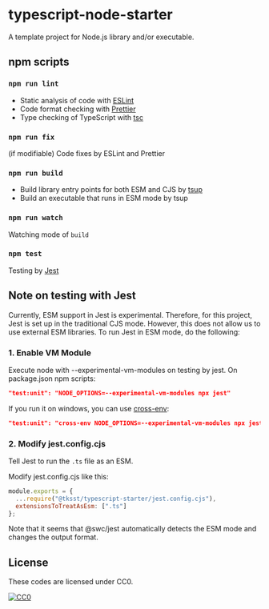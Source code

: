 # typescript-node-starter

A template project for Node.js library and/or executable.

## npm scripts

### `npm run lint`

- Static analysis of code with [ESLint](https://eslint.org/)
- Code format checking with [Prettier](https://prettier.io)
- Type checking of TypeScript with [tsc](https://www.typescriptlang.org/docs/handbook/compiler-options.html)

### `npm run fix`

(if modifiable) Code fixes by ESLint and Prettier

### `npm run build`

- Build library entry points for both ESM and CJS by [tsup](https://tsup.egoist.sh/)
- Build an executable that runs in ESM mode by tsup

### `npm run watch`

Watching mode of `build`

### `npm test`

Testing by [Jest](https://jestjs.io/)

## Note on testing with Jest

Currently, ESM support in Jest is experimental. Therefore, for this project, Jest is set up in the traditional CJS mode. However, this does not allow us to use external ESM libraries. To run Jest in ESM mode, do the following:

### 1. Enable VM Module

Execute node with --experimental-vm-modules on testing by jest.
On package.json npm scripts:

```json
"test:unit": "NODE_OPTIONS=--experimental-vm-modules npx jest"
```

If you run it on windows, you can use [cross-env](https://github.com/kentcdodds/cross-env):

```json
"test:unit": "cross-env NODE_OPTIONS=--experimental-vm-modules npx jest"
```

### 2. Modify jest.config.cjs

Tell Jest to run the `.ts` file as an ESM.

Modify jest.config.cjs like this:

```javascript
module.exports = {
  ...require("@tksst/typescript-starter/jest.config.cjs"),
  extensionsToTreatAsEsm: [".ts"]
};
```

Note that it seems that @swc/jest automatically detects the ESM mode and changes the output format.

## License

These codes are licensed under CC0.

[![CC0](http://i.creativecommons.org/p/zero/1.0/88x31.png "CC0")](https://creativecommons.org/publicdomain/zero/1.0/deed)
